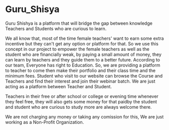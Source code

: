 # Guru_Shisya

Guru Shishya is a platform that will bridge the gap between knowledge Teachers and Students who are curious to learn.

We all know that, most of the time female teachers' want to earn some extra incentive but they can't get any option or platform for that. So we use this concept in our project to empower the female teachers as well as the student who are financially weak, by paying a small amount of money, they can learn by teachers and they guide them to a better future. According to our team, Everyone has right to Education. So, we are providing a platform to teacher to come then make their portfolio and their class time and the minimum fees. Student who visit to our website can browse the Course and Teachers and find their interest and join their webinar batch. We are just acting as a platform between Teacher and Student.

Teachers in their free or after school or college or evening time whenever they feel free, they will also gets some money for that paidby the student and student who are curious to study more are always welcome there.

We are not charging any money or taking any comission for this, We are just working as a Non-Profit Organization.
